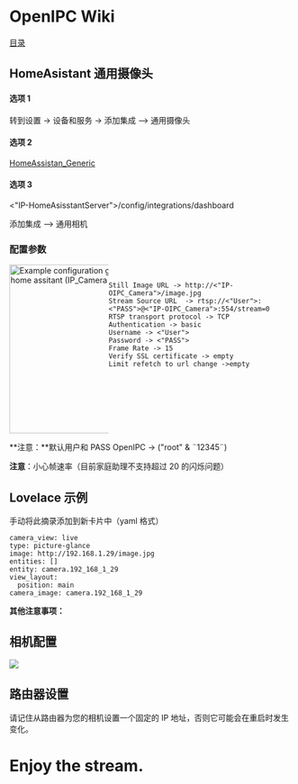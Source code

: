# OpenIPC Wiki
[目录](../README.zh.md)


## HomeAsistant 通用摄像头 
#### 选项 1 
转到设置 -> 设备和服务 -> 添加集成 --> 通用摄像头

#### 选项 2 
[HomeAssistan_Generic](https://my.home-assistant.io/redirect/config_flow_start/?domain=generic)

#### 选项 3 
<"IP-HomeAsisstantServer">/config/integrations/dashboard

添加集成 --> 通用相机

### 配置参数

<div style="display: flex;">
  <div style="max-width: 80%; overflow-x: auto;">
    <img src="../images/howto-streaming-homeassistant.png" alt="Example configuration generic camera home assitant (IP_Camera 192.168.1.29)" width="300"/>
  </div> 
  <div style="max-width: 80%; overflow-x: auto;">
    <pre>
      <code>
Still Image URL -> http://<"IP-OIPC_Camera">/image.jpg
Stream Source URL  -> rtsp://<"User">:<"PASS">@<"IP-OIPC_Camera">:554/stream=0
RTSP transport protocol -> TCP
Authentication -> basic
Username -> <"User">
Password -> <"PASS">
Frame Rate -> 15
Verify SSL certificate -> empty
Limit refetch to url change ->empty
      </code>
    </pre>
  </div>
</div>

**注意：**默认用户和 PASS OpenIPC -> ("root" & ¨12345¨)

**注意**：小心帧速率（目前家庭助理不支持超过 20 的闪烁问题）

## Lovelace 示例 
手动将此摘录添加到新卡片中（yaml 格式）
```
camera_view: live
type: picture-glance
image: http://192.168.1.29/image.jpg
entities: []
entity: camera.192_168_1_29
view_layout:
  position: main
camera_image: camera.192_168_1_29
```
**其他注意事项：**
## 相机配置 
![](../images/HA_CameraConfig.png)

## 路由器设置 
请记住从路由器为您的相机设置一个固定的 IP 地址，否则它可能会在重启时发生变化。



# Enjoy the stream.

